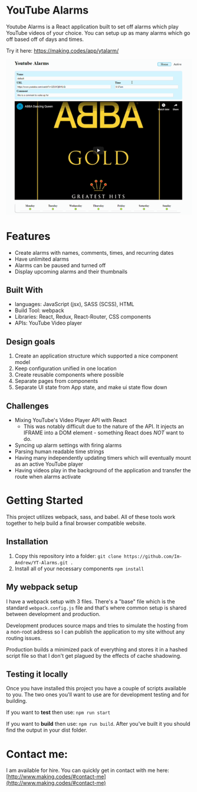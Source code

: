 # YouTube Alarms

Youtube Alarms is a React application built to set off alarms which play YouTube videos
of your choice. You can setup up as many alarms which go off based off of days and times.

Try it here: https://making.codes/app/ytalarm/

![](/gh/demo.gif)

# Features

- Create alarms with names, comments, times, and recurring dates
- Have unlimited alarms
- Alarms can be paused and turned off
- Display upcoming alarms and their thumbnails

## Built With

- languages: JavaScript (jsx), SASS (SCSS), HTML
- Build Tool: webpack
- Libraries: React, Redux, React-Router, CSS components
- APIs: YouTube Video player

## Design goals

1. Create an application structure which supported a nice component model
2. Keep configuration unified in one location
3. Create reusable components where possible
4. Separate pages from components 
5. Separate UI state from App state, and make ui state flow down

## Challenges

- Mixing YouTube's Video Player API with React
    - This was notably difficult due to the nature of the API. It injects an IFRAME into a DOM element - something React does _NOT_ want to do.
- Syncing up alarm settings with firing alarms
- Parsing human readable time strings 
- Having many independently updating timers which will eventually mount as an active YouTube player
- Having videos play in the background of the application and transfer the route when alarms activate


# Getting Started

This project utilizes webpack, sass, and babel. All of these tools work together to help build a final
 browser compatible website.

## Installation

1. Copy this repository into a folder: `git clone https://github.com/Im-Andrew/YT-Alarms.git .`
2. Install all of your necessary components `npm install`

## My webpack setup
I have a webpack setup with 3 files. There's a "base" file which is the standard `webpack.config.js` file
and that's where common setup is shared between development and production. 

Development produces source maps and tries to simulate the hosting from a non-root address 
so I can publish the application to my site without any routing issues.

Production builds a minimized pack of everything and stores it in a hashed script file so that
I don't get plagued by the effects of cache shadowing. 

## Testing it locally

Once you have installed this project you have a couple of scripts available to you. The
two ones you'll want to use are for development testing and for building.

If you want to **test** then use: `npm run start`

If you want to **build** then use: `npm run build`. 
After you've built it you should find the output in your dist folder.


# Contact me:
I am available for hire. You can quickly get in contact with me here:
[http://www.making.codes/#contact-me](http://www.making.codes/#contact-me)
